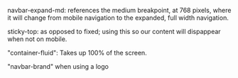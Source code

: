 navbar-expand-md: 
    references the medium breakpoint, at 768 pixels, where it will change from mobile navigation to the expanded, full width navigation.

sticky-top:
    as opposed to fixed; using this so our content will dispappear when not on mobile.

"container-fluid":
    Takes up 100% of the screen. 

"navbar-brand" when using a logo


